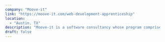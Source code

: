 ```yaml
---
company: "Moove-it"
link: "https://moove-it.com/web-development-apprenticeship"
location: 
  - "Austin, TX"
description: "Moove-it is a software consultancy whose program comprises extensive hands-on activities led by a Moove-it developer."
draft: false
---
```

